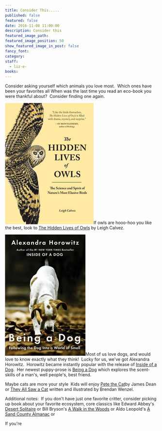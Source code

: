 ```yaml
---
title: Consider This.....
published: false
featured: false
date: 2016-11-08 11:00:00
description: Consider this
featured_image_path:
featured_image_position: 50
show_featured_image_in_post: false
fancy_font:
category:
staff:
  - liz-e-
books:
---
```



Consider asking yourself which animals you love most.&nbsp; Which ones have been your favorites all When was the last time you read an eco-book you were thankful about?&nbsp; Consider finding one again.

![](/uploads/versions/9781632170255---x----292-400x---.jpg)If owls are hooo-hoo you like the best, look to [The Hidden Lives of Owls](http://www.brooklinebooksmith-shop.com/book/9781632170255) by Leigh Calvez.&nbsp;

[![](/uploads/versions/9781476795997---x----265-400x---.jpg)](http://www.brooklinebooksmith-shop.com/book/9781476795997)Most of us love dogs, and would love to know exactly what they think!&nbsp; Lucky for us, we've got Alexandra Horowitz.&nbsp; Horowitz became instantly popular with the release of [<u>Inside of a Dog</u>](http://www.brooklinebooksmith-shop.com/book/9781416583431).&nbsp; Her newest puppy-prose is [<u>Being a Dog</u>](http://www.brooklinebooksmith-shop.com/book/9781476795997) which explores the scent-skills of a man's, well people's, best friend.

Maybe cats are more your style&nbsp; Kids will enjoy [<u>Pete the Cat</u>](http://www.brooklinebooksmith-shop.com/book/9780062304254)by James Dean or [They All Saw a Cat](http://www.brooklinebooksmith-shop.com/book/9781452150130) written and illustrated by Brendan Wenzel.

Additional notes:&nbsp; If you don't have just one favorite critter, consider picking up book about your favorite ecosystem, core classics like Edward Abbey's [<u>Desert Solitaire</u>](http://www.brooklinebooksmith-shop.com/book/9780345326492) or Bill Bryson's [<u>A Walk in the Woods</u>](http://www.brooklinebooksmith-shop.com/book/9780767902526) or Aldo Leopold's [<u>A Sand County Almanac</u>](http://www.brooklinebooksmith-shop.com/book/9780345345059) or

If you're